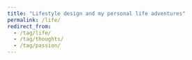 ```yaml
---
title: "Lifestyle design and my personal life adventures"
permalink: /life/
redirect_from:
  - /tag/life/
  - /tag/thoughts/
  - /tag/passion/
---
```

